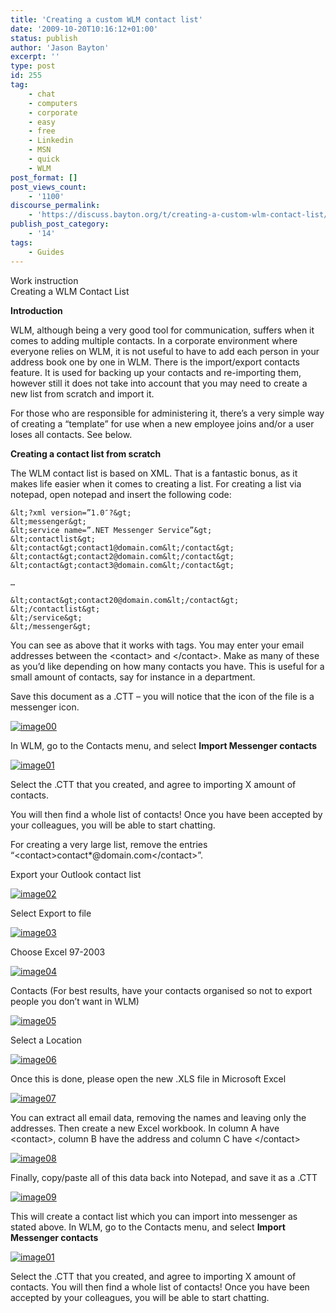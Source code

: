 ```yaml
---
title: 'Creating a custom WLM contact list'
date: '2009-10-20T10:16:12+01:00'
status: publish
author: 'Jason Bayton'
excerpt: ''
type: post
id: 255
tag:
    - chat
    - computers
    - corporate
    - easy
    - free
    - Linkedin
    - MSN
    - quick
    - WLM
post_format: []
post_views_count:
    - '1100'
discourse_permalink:
    - 'https://discuss.bayton.org/t/creating-a-custom-wlm-contact-list/340'
publish_post_category:
    - '14'
tags:
    - Guides
---
```

Work instruction  
Creating a WLM Contact List

**Introduction**

WLM, although being a very good tool for communication, suffers when it comes to adding multiple contacts. In a corporate environment where everyone relies on WLM, it is not useful to have to add each person in your address book one by one in WLM. There is the import/export contacts feature. It is used for backing up your contacts and re-importing them, however still it does not take into account that you may need to create a new list from scratch and import it.

For those who are responsible for administering it, there’s a very simple way of creating a “template” for use when a new employee joins and/or a user loses all contacts. See below.

**Creating a contact list from scratch**

The WLM contact list is based on XML. That is a fantastic bonus, as it makes life easier when it comes to creating a list. For creating a list via notepad, open notepad and insert the following code:

```
&lt;?xml version=”1.0″?&gt;  
&lt;messenger&gt;  
&lt;service name=”.NET Messenger Service”&gt;  
&lt;contactlist&gt;  
&lt;contact&gt;contact1@domain.com&lt;/contact&gt;  
&lt;contact&gt;contact2@domain.com&lt;/contact&gt;  
&lt;contact&gt;contact3@domain.com&lt;/contact&gt;

…

&lt;contact&gt;contact20@domain.com&lt;/contact&gt;  
&lt;/contactlist&gt;  
&lt;/service&gt;  
&lt;/messenger&gt;
```

You can see as above that it works with tags. You may enter your email addresses between the &lt;contact&gt; and &lt;/contact&gt;. Make as many of these as you’d like depending on how many contacts you have. This is useful for a small amount of contacts, say for instance in a department.

Save this document as a .CTT – you will notice that the icon of the file is a messenger icon.

[![image00](https://r2_worker.bayton.workers.dev/uploads/2009/10/image00.png)](/https://r2_worker.bayton.workers.dev/uploads/2009/10/image00.png)

In WLM, go to the Contacts menu, and select **Import Messenger contacts**

[![image01](https://r2_worker.bayton.workers.dev/uploads/2009/10/image01.png)](/https://r2_worker.bayton.workers.dev/uploads/2009/10/image01.png)

Select the .CTT that you created, and agree to importing X amount of contacts.

You will then find a whole list of contacts! Once you have been accepted by your colleagues, you will be able to start chatting.

For creating a very large list, remove the entries “&lt;contact&gt;contact\*@domain.com&lt;/contact&gt;”.

Export your Outlook contact list

[![image02](https://r2_worker.bayton.workers.dev/uploads/2009/10/image02.png)](/https://r2_worker.bayton.workers.dev/uploads/2009/10/image02.png)

Select Export to file

[![image03](https://r2_worker.bayton.workers.dev/uploads/2009/10/image03.png)](/https://r2_worker.bayton.workers.dev/uploads/2009/10/image03.png)

Choose Excel 97-2003

[![image04](https://r2_worker.bayton.workers.dev/uploads/2009/10/image04.png)](/https://r2_worker.bayton.workers.dev/uploads/2009/10/image04.png)

Contacts (For best results, have your contacts organised so not to export people you don’t want in WLM)

[![image05](https://r2_worker.bayton.workers.dev/uploads/2009/10/image05.png)](/https://r2_worker.bayton.workers.dev/uploads/2009/10/image05.png)

Select a Location

[![image06](https://r2_worker.bayton.workers.dev/uploads/2009/10/image06.png)](/https://r2_worker.bayton.workers.dev/uploads/2009/10/image06.png)

Once this is done, please open the new .XLS file in Microsoft Excel

[![image07](https://r2_worker.bayton.workers.dev/uploads/2009/10/image07.png)](/https://r2_worker.bayton.workers.dev/uploads/2009/10/image07.png)

You can extract all email data, removing the names and leaving only the addresses. Then create a new Excel workbook. In column A have &lt;contact&gt;, column B have the address and column C have &lt;/contact&gt;

[![image08](https://r2_worker.bayton.workers.dev/uploads/2009/10/image08.png)](/https://r2_worker.bayton.workers.dev/uploads/2009/10/image08.png)

Finally, copy/paste all of this data back into Notepad, and save it as a .CTT

[![image09](https://r2_worker.bayton.workers.dev/uploads/2009/10/image09.png)](/https://r2_worker.bayton.workers.dev/uploads/2009/10/image09.png)

This will create a contact list which you can import into messenger as stated above. In WLM, go to the Contacts menu, and select **Import Messenger contacts**

[![image01](https://r2_worker.bayton.workers.dev/uploads/2009/10/image01.png)](/https://r2_worker.bayton.workers.dev/uploads/2009/10/image01.png)

Select the .CTT that you created, and agree to importing X amount of contacts. You will then find a whole list of contacts! Once you have been accepted by your colleagues, you will be able to start chatting.